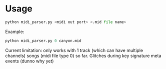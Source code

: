 # Usage

```python
python midi_parser.py <midi out port> <.mid file name>
```
Example:
```python
python midi_parser.py 0 canyon.mid
```

Current limitation: only works with 1 track (which can have multiple channels) songs (midi file type 0) so far.
Glitches during key signature meta events (dunno why yet)
